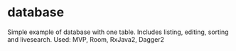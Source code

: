 # database
Simple example of database with one table. Includes listing, editing, sorting and livesearch.
Used: MVP, Room, RxJava2, Dagger2
